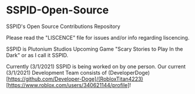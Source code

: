 # SSPID-Open-Source
SSPID's Open Source Contributions Repository

Please read the "LISCENCE" file for issues and/or info regarding liscencing.

SSPID is Plutonium Studios Upcoming Game "Scary Stories to Play In the Dark" or as I call it SSPID.

Currently (3/1/2021) SSPID is being worked on by one person. Our current (3/1/2021) Development Team consists of (DeveloperDoge)[https://github.com/Developer-Doge]/(RobloxTitan4223)[https://www.roblox.com/users/340621144/profile]!
